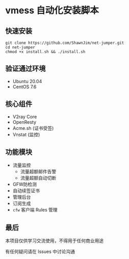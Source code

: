 # vmess 自动化安装脚本

## 快速安装
```shell
git clone https://github.com/ShawnJim/net-jumper.git
cd net-jumper
chmod +x install.sh && ./install.sh
```

## 验证通过环境
- Ubuntu 20.04
- CentOS 7.6

## 核心组件
- V2ray Core
- OpenResty
- Acme.sh (证书受签)
- Vnstat (监控)

## 功能模块
- 流量监控
  - 流量超额邮件告警
  - 流量超额自动切断
- GFW防检测
- 自动续签证书
- 管理后台
- 订阅生成
- `cfw` 客户端 Rules 管理

## 最后

本项目仅供学习交流使用，不得用于任何商业用途

有任何疑问请在 Issues 中讨论沟通
